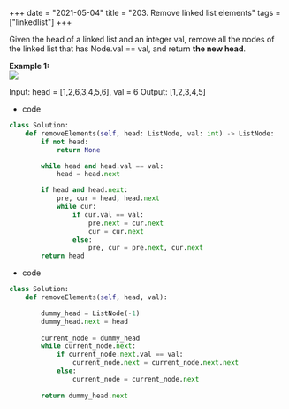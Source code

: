 +++
date = "2021-05-04"
title = "203. Remove linked list elements"
tags = ["linkedlist"]
+++

Given the head of a linked list and an integer val, remove all the nodes of the linked list that has Node.val == val, and return __the new head__.
 
**Example 1:**  
![](https://assets.leetcode.com/uploads/2021/03/06/removelinked-list.jpg)

Input: head = [1,2,6,3,4,5,6], val = 6 Output: [1,2,3,4,5]

- code
```py
class Solution:
    def removeElements(self, head: ListNode, val: int) -> ListNode:
        if not head:
            return None

        while head and head.val == val:
            head = head.next

        if head and head.next:
            pre, cur = head, head.next
            while cur:
                if cur.val == val:
                    pre.next = cur.next
                    cur = cur.next
                else:
                    pre, cur = pre.next, cur.next
        return head
```
- code
```py
class Solution:
    def removeElements(self, head, val):

        dummy_head = ListNode(-1)
        dummy_head.next = head
        
        current_node = dummy_head
        while current_node.next:
            if current_node.next.val == val:
                current_node.next = current_node.next.next
            else:
                current_node = current_node.next
                
        return dummy_head.next

```
